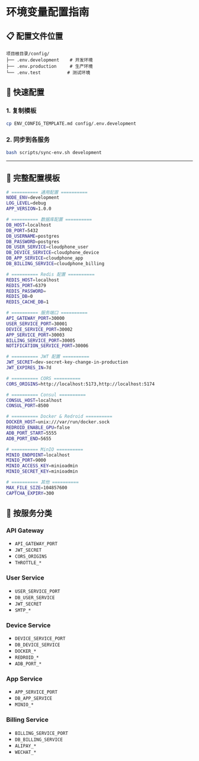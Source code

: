 # 环境变量配置指南

## 📋 配置文件位置

```
项目根目录/config/
├── .env.development    # 开发环境
├── .env.production     # 生产环境
└── .env.test          # 测试环境
```

## 🔧 快速配置

### 1. 复制模板
```bash
cp ENV_CONFIG_TEMPLATE.md config/.env.development
```

### 2. 同步到各服务
```bash
bash scripts/sync-env.sh development
```

---

## 📝 完整配置模板

```bash
# ========== 通用配置 ==========
NODE_ENV=development
LOG_LEVEL=debug
APP_VERSION=1.0.0

# ========== 数据库配置 ==========
DB_HOST=localhost
DB_PORT=5432
DB_USERNAME=postgres
DB_PASSWORD=postgres
DB_USER_SERVICE=cloudphone_user
DB_DEVICE_SERVICE=cloudphone_device
DB_APP_SERVICE=cloudphone_app
DB_BILLING_SERVICE=cloudphone_billing

# ========== Redis 配置 ==========
REDIS_HOST=localhost
REDIS_PORT=6379
REDIS_PASSWORD=
REDIS_DB=0
REDIS_CACHE_DB=1

# ========== 服务端口 ==========
API_GATEWAY_PORT=30000
USER_SERVICE_PORT=30001
DEVICE_SERVICE_PORT=30002
APP_SERVICE_PORT=30003
BILLING_SERVICE_PORT=30005
NOTIFICATION_SERVICE_PORT=30006

# ========== JWT 配置 ==========
JWT_SECRET=dev-secret-key-change-in-production
JWT_EXPIRES_IN=7d

# ========== CORS ==========
CORS_ORIGINS=http://localhost:5173,http://localhost:5174

# ========== Consul ==========
CONSUL_HOST=localhost
CONSUL_PORT=8500

# ========== Docker & Redroid ==========
DOCKER_HOST=unix:///var/run/docker.sock
REDROID_ENABLE_GPU=false
ADB_PORT_START=5555
ADB_PORT_END=5655

# ========== MinIO ==========
MINIO_ENDPOINT=localhost
MINIO_PORT=9000
MINIO_ACCESS_KEY=minioadmin
MINIO_SECRET_KEY=minioadmin

# ========== 其他 ==========
MAX_FILE_SIZE=104857600
CAPTCHA_EXPIRY=300
```

## 🎯 按服务分类

### API Gateway
- `API_GATEWAY_PORT`
- `JWT_SECRET`
- `CORS_ORIGINS`
- `THROTTLE_*`

### User Service
- `USER_SERVICE_PORT`
- `DB_USER_SERVICE`
- `JWT_SECRET`
- `SMTP_*`

### Device Service
- `DEVICE_SERVICE_PORT`
- `DB_DEVICE_SERVICE`
- `DOCKER_*`
- `REDROID_*`
- `ADB_PORT_*`

### App Service
- `APP_SERVICE_PORT`
- `DB_APP_SERVICE`
- `MINIO_*`

### Billing Service
- `BILLING_SERVICE_PORT`
- `DB_BILLING_SERVICE`
- `ALIPAY_*`
- `WECHAT_*`

